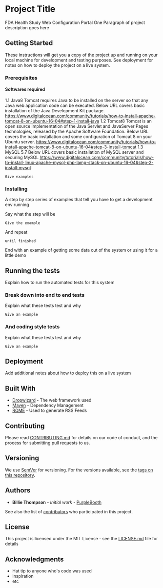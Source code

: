 # Project Title
FDA Health Study Web Configuration Portal
One Paragraph of project description goes here

## Getting Started

These instructions will get you a copy of the project up and running on your local machine for development and testing purposes. See deployment for notes on how to deploy the project on a live system.

### Prerequisites

#### Softwares required
1.1	Java8
Tomcat requires Java to be installed on the server so that any Java web application code can be executed. Below URL covers basic installation of the Java Development Kit package.
https://www.digitalocean.com/community/tutorials/how-to-install-apache-tomcat-8-on-ubuntu-16-04#step-1-install-java
1.2	Tomcat8
Tomcat is an open source implementation of the Java Servlet and JavaServer Pages technologies, released by the Apache Software Foundation. Below URL covers the basic installation and some configuration of Tomcat 8 on your Ubuntu server.
https://www.digitalocean.com/community/tutorials/how-to-install-apache-tomcat-8-on-ubuntu-16-04#step-3-install-tomcat
1.3	MySQL 5.7
Below URL covers basic installation of MySQL server and securing MySQL
https://www.digitalocean.com/community/tutorials/how-to-install-linux-apache-mysql-php-lamp-stack-on-ubuntu-16-04#step-2-install-mysql


```
Give examples
```

### Installing

A step by step series of examples that tell you have to get a development env running

Say what the step will be

```
Give the example
```

And repeat

```
until finished
```

End with an example of getting some data out of the system or using it for a little demo

## Running the tests

Explain how to run the automated tests for this system

### Break down into end to end tests

Explain what these tests test and why

```
Give an example
```

### And coding style tests

Explain what these tests test and why

```
Give an example
```

## Deployment

Add additional notes about how to deploy this on a live system

## Built With

* [Dropwizard](http://www.dropwizard.io/1.0.2/docs/) - The web framework used
* [Maven](https://maven.apache.org/) - Dependency Management
* [ROME](https://rometools.github.io/rome/) - Used to generate RSS Feeds

## Contributing

Please read [CONTRIBUTING.md](https://gist.github.com/PurpleBooth/b24679402957c63ec426) for details on our code of conduct, and the process for submitting pull requests to us.

## Versioning

We use [SemVer](http://semver.org/) for versioning. For the versions available, see the [tags on this repository](https://github.com/your/project/tags). 

## Authors

* **Billie Thompson** - *Initial work* - [PurpleBooth](https://github.com/PurpleBooth)

See also the list of [contributors](https://github.com/your/project/contributors) who participated in this project.

## License

This project is licensed under the MIT License - see the [LICENSE.md](LICENSE.md) file for details

## Acknowledgments

* Hat tip to anyone who's code was used
* Inspiration
* etc

